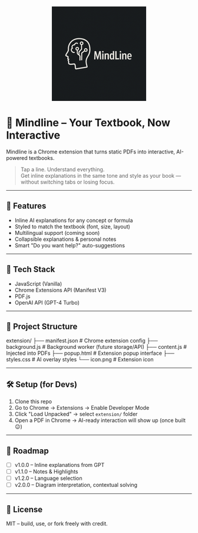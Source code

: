 <p align="center">
  <img src="extension/icon.png" alt="MindLine Logo" width="256" />
</p>

# 🧠 Mindline – Your Textbook, Now Interactive

Mindline is a Chrome extension that turns static PDFs into interactive, AI-powered textbooks.

> Tap a line. Understand everything.  
> Get inline explanations in the same tone and style as your book — without switching tabs or losing focus.

---

## 🚀 Features
- Inline AI explanations for any concept or formula
- Styled to match the textbook (font, size, layout)
- Multilingual support (coming soon)
- Collapsible explanations & personal notes
- Smart "Do you want help?" auto-suggestions

---

## 🧰 Tech Stack
- JavaScript (Vanilla)
- Chrome Extensions API (Manifest V3)
- PDF.js
- OpenAI API (GPT-4 Turbo)

---

## 📁 Project Structure

extension/
├── manifest.json       # Chrome extension config
├── background.js       # Background worker (future storage/API)
├── content.js          # Injected into PDFs
├── popup.html          # Extension popup interface
├── styles.css          # AI overlay styles
└── icon.png            # Extension icon

---

## 🛠️ Setup (for Devs)

1. Clone this repo
2. Go to Chrome → Extensions → Enable Developer Mode
3. Click "Load Unpacked" → select `extension/` folder
4. Open a PDF in Chrome → AI-ready interaction will show up (once built 😉)

---

## 📌 Roadmap
- [ ] v1.0.0 – Inline explanations from GPT
- [ ] v1.1.0 – Notes & Highlights
- [ ] v1.2.0 – Language selection
- [ ] v2.0.0 – Diagram interpretation, contextual solving

---

## 📄 License
MIT – build, use, or fork freely with credit.

